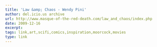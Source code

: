 ```yaml
---
title: 'Law &amp; Chaos - Wendy Pini'
author: del.icio.us archive
url: http://www.masque-of-the-red-death.com/law_and_chaos/index.php
date: 2009-12-16
excerpt: 
tags: link,art,scifi,comics,inspiration,moorcock,movies
type: link
---
```

